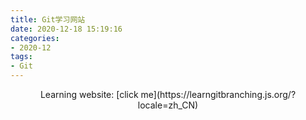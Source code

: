 ```yaml
---
title: Git学习网站
date: 2020-12-18 15:19:16
categories:
- 2020-12
tags:
- Git
---
```


<center>
    Learning website: [click me](https://learngitbranching.js.org/?locale=zh_CN)
</center>

